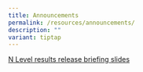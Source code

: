 ```yaml
---
title: Announcements
permalink: /resources/announcements/
description: ""
variant: tiptap
---
```

<p></p>
<p></p>
<p><a href="/files/ResultsRelease/gce_n_level_2024_briefing_slides_student_version.pdf" rel="noopener nofollow" target="_blank">N Level results release briefing slides</a>
</p>